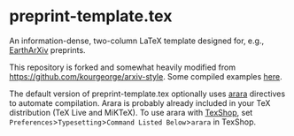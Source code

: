 
# preprint-template.tex
An information-dense, two-column LaTeX template designed for, e.g., [EarthArXiv](https://eartharxiv.org) preprints.

This repository is forked and somewhat heavily modified from https://github.com/kourgeorge/arxiv-style. Some compiled examples [here](https://eartharxiv.org/discover?q=brenhin).

The default version of preprint-template.tex optionally uses [arara](https://github.com/cereda/arara) directives to automate compilation. Arara is probably already included in your TeX distribution (TeX Live and MiKTeX). To use arara with [TexShop](https://pages.uoregon.edu/koch/texshop/), set `Preferences`>`Typesetting`>`Command Listed Below`>`arara` in TexShop.

